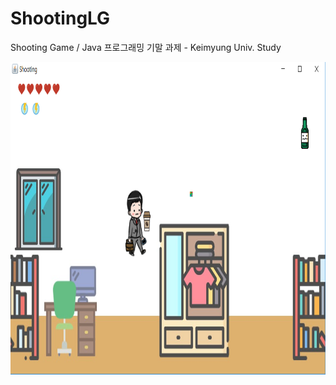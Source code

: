 # ShootingLG
Shooting Game / Java 프로그래밍 기말 과제 - Keimyung Univ. Study


      
<img src="dev.png" height="500x"></img>
